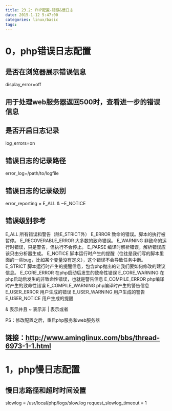 ```yaml
---
title: 23.2: PHP配置-错误&慢日志
date: 2015-1-12 5:47:00
categories: linux/basic
tags:
---
```


0，php错误日志配置
======================================
## 是否在浏览器展示错误信息
display_error=off
## 用于处理web服务器返回500时，查看进一步的错误信息

## 是否开启日志记录
log_errors=on

## 错误日志的记录路径       
error_log=/path/to/logfile

## 错误日志的记录级别
error_reporting = E_ALL & ~E_NOTICE

## 错误级别参考
E_ALL             所有错误和警告（除E_STRICT外）
E_ERROR           致命的错误。脚本的执行被暂停。
E_RECOVERABLE_ERROR    大多数的致命错误。
E_WARNING         非致命的运行时错误，只是警告，但执行不会停止。
E_PARSE           编译时解析错误，解析错误应该只由分析器生成。
E_NOTICE          脚本运行时产生的提醒（往往是我们写的脚本里面的一些bug，比如某个变量没有定义），这个错误不会导致任务中断。
E_STRICT          脚本运行时产生的提醒信息，包含php抛出的让我们要如何修改的建议信息。
E_CORE_ERROR      在php启动后发生的致命性错误
E_CORE_WARNING    在php启动后发生的非致命性错误，也就是警告信息
E_COMPILE_ERROR   php编译时产生的致命性错误
E_COMPILE_WARNING php编译时产生的警告信息
E_USER_ERROR      用户生成的错误
E_USER_WARNING    用户生成的警告
E_USER_NOTICE     用户生成的提醒

& 表示并且
~ 表示非
| 表示或者

PS：修改配置之后，重启php服务和web服务器

## 链接：http://www.aminglinux.com/bbs/thread-6973-1-1.html
1，php慢日志配置
======================================
## 慢日志路径和超时时间设置
slowlog = /usr/local/php/logs/slow.log
request_slowlog_timeout = 1